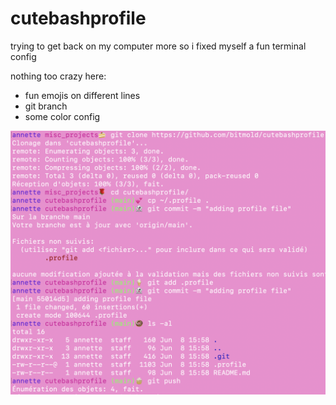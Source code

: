 # cutebashprofile
trying to get back on my computer more so i fixed myself a fun terminal config 

nothing too crazy here:
- fun emojis on different lines 
- git branch 
- some color config

<img src="https://raw.githubusercontent.com/bitmold/cutebashprofile/main/example.png"/>
